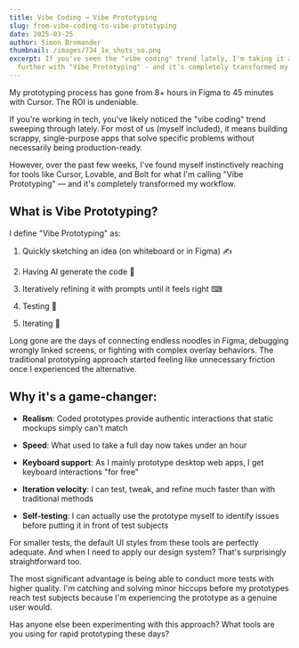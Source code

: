 ```yaml
---
title: Vibe Coding → Vibe Prototyping
slug: from-vibe-coding-to-vibe-prototyping
date: 2025-03-25
author: Simon Bromander
thumbnail: /images/734_1x_shots_so.png
excerpt: If you've seen the "vibe coding" trend lately, I'm taking it a step
  further with "Vibe Prototyping" - and it's completely transformed my workflow.
---
```

My prototyping process has gone from 8+ hours in Figma to 45 minutes with Cursor. The ROI is undeniable.

If you're working in tech, you've likely noticed the "vibe coding" trend sweeping through lately. For most of us (myself included), it means building scrappy, single-purpose apps that solve specific problems without necessarily being production-ready.

However, over the past few weeks, I've found myself instinctively reaching for tools like Cursor, Lovable, and Bolt for what I'm calling "Vibe Prototyping" — and it's completely transformed my workflow.

## What is Vibe Prototyping?

I define "Vibe Prototyping" as:

1.  Quickly sketching an idea (on whiteboard or in Figma) ✍️
    
2.  Having AI generate the code 🤖
    
3.  Iteratively refining it with prompts until it feels right ⌨
    
4.  Testing 🎉
    
5.  Iterating 🔁
    

Long gone are the days of connecting endless noodles in Figma, debugging wrongly linked screens, or fighting with complex overlay behaviors. The traditional prototyping approach started feeling like unnecessary friction once I experienced the alternative.

## Why it's a game-changer:

*   **Realism**: Coded prototypes provide authentic interactions that static mockups simply can't match
    
*   **Speed**: What used to take a full day now takes under an hour
    
*   **Keyboard support**: As I mainly prototype desktop web apps, I get keyboard interactions "for free"
    
*   **Iteration velocity**: I can test, tweak, and refine much faster than with traditional methods
    
*   **Self-testing**: I can actually use the prototype myself to identify issues before putting it in front of test subjects
    

For smaller tests, the default UI styles from these tools are perfectly adequate. And when I need to apply our design system? That's surprisingly straightforward too.

The most significant advantage is being able to conduct more tests with higher quality. I'm catching and solving minor hiccups before my prototypes reach test subjects because I'm experiencing the prototype as a genuine user would.

Has anyone else been experimenting with this approach? What tools are you using for rapid prototyping these days?